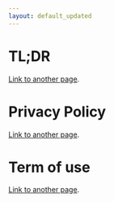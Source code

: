 ```yaml
---
layout: default_updated
---
```


# TL;DR

[Link to another page](./tldr.html).

# Privacy Policy

[Link to another page](./privacy_policy.html).

# Term of use

[Link to another page](./term_of_use.html).



